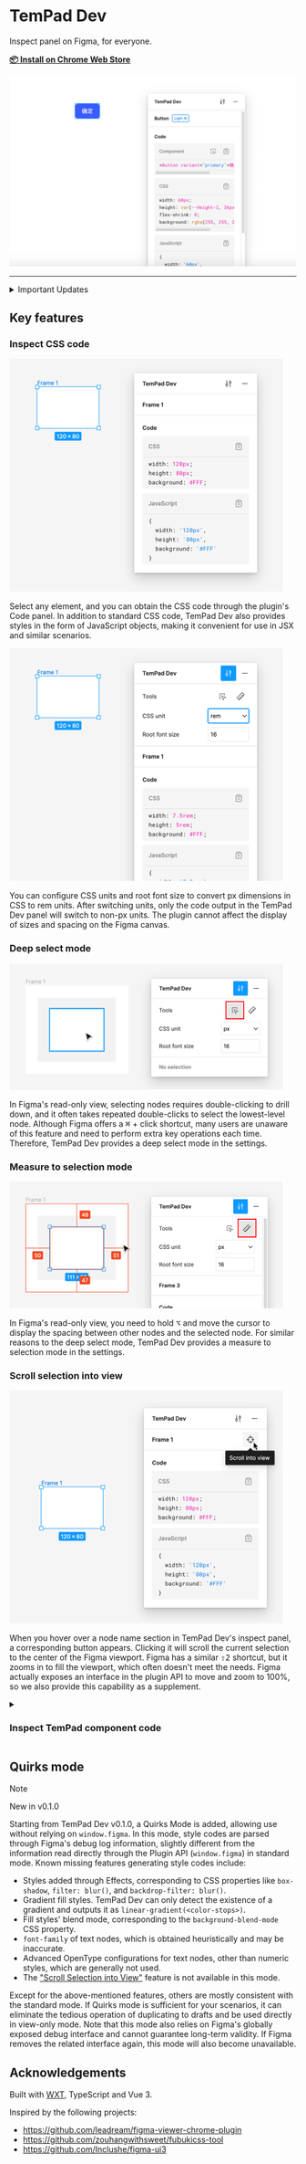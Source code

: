 # TemPad Dev

Inspect panel on Figma, for everyone.

**[📦 Install on Chrome Web Store](https://chromewebstore.google.com/detail/tempad-dev/lgoeakbaikpkihoiphamaeopmliaimpc)**

<picture height="469">
  <source media="(prefers-color-scheme: dark)" src="assets/dark.png">
  <source media="(prefers-color-scheme: light)" src="assets/light.png">
  <img alt="Shows a screenshot of the extension panel." src="assets/light.png">
</picture>

---

<details>
<summary>Important Updates</summary>

<img height="355" align="right" src="assets/duplicate.png">

**2024.03.19**: Figma removed the `window.figma` interface in view-only mode. As a result, we can no longer seamlessly view information and code for Figma elements in view-only mode.

**2024.03.20**: After we posted complaints on the Figma Community Forum, the Figma team stated that they would reinstate the `window.figma` interface in view-only mode in the coming weeks. You can track the progress of this issue on this [thread](https://forum.figma.com/t/figma-removed-window-figma-on-view-only-pages-today/67292).

**2024.04.03**: The Figma team adjusted the expected time from "in the coming weeks" to "in the coming months", effectively shelving the issue.

**2024.04.08**: TemPad Dev successfully retrieved most style information using currently unblocked debug interfaces, providing a new [Quirks Mode](#quirks-mode). This mode does not rely on `window.figma` but instead parses debug logs to generate style code, with slight differences from the standard mode.

**2024.11.04**: TemPad Dev now managed to bring back the `window.figma` API under view-only mode. But we still cannot guarantee the long-term validity of this feature. If Figma removes the related interface again, this mode will also become unavailable.

</details>

## Key features

### Inspect CSS code

<img height="408" src="assets/code.png">

Select any element, and you can obtain the CSS code through the plugin's Code panel. In addition to standard CSS code, TemPad Dev also provides styles in the form of JavaScript objects, making it convenient for use in JSX and similar scenarios.

<img height="408" src="assets/unit.png">

You can configure CSS units and root font size to convert px dimensions in CSS to rem units. After switching units, only the code output in the TemPad Dev panel will switch to non-px units. The plugin cannot affect the display of sizes and spacing on the Figma canvas.

### Deep select mode

<img height="221.5" src="assets/deep.png">

In Figma's read-only view, selecting nodes requires double-clicking to drill down, and it often takes repeated double-clicks to select the lowest-level node. Although Figma offers a <kbd>⌘</kbd> + click shortcut, many users are unaware of this feature and need to perform extra key operations each time. Therefore, TemPad Dev provides a deep select mode in the settings.

### Measure to selection mode

<img height="221.5" src="assets/measure.png">

In Figma's read-only view, you need to hold <kbd>⌥</kbd> and move the cursor to display the spacing between other nodes and the selected node. For similar reasons to the deep select mode, TemPad Dev provides a measure to selection mode in the settings.

### Scroll selection into view

<img height="408" src="assets/scroll.png">

When you hover over a node name section in TemPad Dev's inspect panel, a corresponding button appears. Clicking it will scroll the current selection to the center of the Figma viewport. Figma has a similar <kbd>⇧2</kbd> shortcut, but it zooms in to fill the viewport, which often doesn't meet the needs. Figma actually exposes an interface in the plugin API to move and zoom to 100%, so we also provide this capability as a supplement.

<details>
<summary><h3>Inspect TemPad component code</h3></summary>

> [!WARNING]
> This feature only works with nodes produced by the TemPad Figma plugin, which is only available internally at _Baidu, Inc._ at the moment.

<img height="453" src="assets/tempad.png">

Currently this feature only supports Light Design components.

If there are components generated by the TemPad Figma plugin on the canvas, TemPad Dev can directly output the component's invocation code in the Code panel. You can also quickly jump to the TemPad Playground to preview and debug the runnable code.

</details>

## Quirks mode

> [!NOTE]
> New in v0.1.0

Starting from TemPad Dev v0.1.0, a Quirks Mode is added, allowing use without relying on `window.figma`. In this mode, style codes are parsed through Figma's debug log information, slightly different from the information read directly through the Plugin API (`window.figma`) in standard mode. Known missing features generating style codes include:

- Styles added through Effects, corresponding to CSS properties like `box-shadow`, `filter: blur()`, and `backdrop-filter: blur()`.
- Gradient fill styles. TemPad Dev can only detect the existence of a gradient and outputs it as `linear-gradient(<color-stops>)`.
- Fill styles' blend mode, corresponding to the `background-blend-mode` CSS property.
- `font-family` of text nodes, which is obtained heuristically and may be inaccurate.
- Advanced OpenType configurations for text nodes, other than numeric styles, which are generally not used.
- The ["Scroll Selection into View"](#scroll-selection-into-view) feature is not available in this mode.

Except for the above-mentioned features, others are mostly consistent with the standard mode. If Quirks mode is sufficient for your scenarios, it can eliminate the tedious operation of duplicating to drafts and be used directly in view-only mode. Note that this mode also relies on Figma's globally exposed debug interface and cannot guarantee long-term validity. If Figma removes the related interface again, this mode will also become unavailable.

## Acknowledgements

Built with [WXT](https://wxt.dev/), TypeScript and Vue 3.

Inspired by the following projects:

- https://github.com/leadream/figma-viewer-chrome-plugin
- https://github.com/zouhangwithsweet/fubukicss-tool
- https://github.com/Inclushe/figma-ui3
